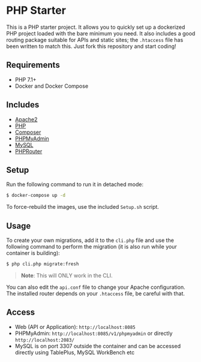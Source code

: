 # PHP Starter

This is a PHP starter project. It allows you to quickly set up a dockerized PHP project loaded with the bare minimum you need. It also includes a good routing package suitable for APIs and static sites; the `.htaccess` file has been written to match this. Just fork this repository and start coding!

## Requirements
- PHP 7.1+
- Docker and Docker Compose

## Includes
- [Apache2](https://www.apache.org/)
- [PHP](https://www.php.net/)
- [Composer](https://getcomposer.org/)
- [PHPMyAdmin](https://www.phpmyadmin.net/)
- [MySQL](https://www.mysql.com/)
- [PHPRouter](https://phprouter.herokuapp.com/)

## Setup
Run the following command to run it in detached mode:
```bash
$ docker-compose up -d
```

To force-rebuild the images, use the included `Setup.sh` script.

## Usage
To create your own migrations, add it to the `cli.php` file and use the following command to perform the migration (it is also run while your container is building):
```bash
$ php cli.php migrate:fresh
```

> **Note**: This will ONLY work in the CLI.

You can also edit the `api.conf` file to change your Apache configuration. The installed router depends on your `.htaccess` file, be careful with that.

## Access
- Web (API or Application): `http://localhost:8085`
- PHPMyAdmin: `http://localhost:8085/v1/phpmyadmin` or directly `http://localhost:2083/`
- MySQL is on port 3307 outside the container and can be accessed directly using TablePlus, MySQL WorkBench etc
